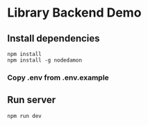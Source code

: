 # Library Backend Demo
## Install dependencies
```
npm install
npm install -g nodedamon
```
### Copy .env from .env.example
## Run server
```
npm run dev
```
